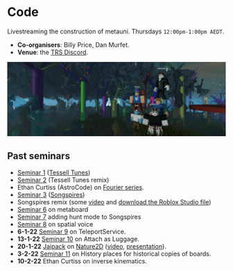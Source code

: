 # Code

Livestreaming the construction of metauni. Thursdays `12:00pm-1:00pm AEDT`.

* **Co-organisers**: Billy Price, Dan Murfet.
* **Venue**: the [TRS Discord](https://discord.gg/9yBaAxPSK8).

![banner](seminar-code-min.png)

## Past seminars

* [Seminar 1](https://youtu.be/zAjl848o_fg) ([Tessell Tunes](https://www.roblox.com/games/7662464095/Tessell-Tunes))
* [Seminar 2](https://youtu.be/pKDruEjZPg8) (Tessell Tunes remix)
* Ethan Curtiss (AstroCode) on [Fourier series](https://youtu.be/F1gdI2eWqc8).
* [Seminar 3](https://youtu.be/dO3fi6WjjM0) ([Songspires](https://www.roblox.com/games/8157928012/Songspires-metauni))
* Songspires remix (some [video](https://youtu.be/wW3bEA-dcM8) and [download the Roblox Studio file](https://metauni.org/files/songspires.rbxl))
* [Seminar 6](https://youtu.be/3z6AK1KqqtQ) on metaboard
* [Seminar 7](https://youtu.be/7arwndlZMKo) adding hunt mode to Songspires
* [Seminar 8](https://youtu.be/ecCmWvCm1Ts) on spatial voice
* **6-1-22** [Seminar 9](https://youtu.be/RWP21_3xLc0) on TeleportService.
* **13-1-22** [Seminar 10](https://youtu.be/x3UDwI3FUFI) on Attach as Luggage.
* **20-1-22** [Jaipack](https://github.com/jaipack17/) on [Nature2D](https://github.com/jaipack17/Nature2D) ([video](https://youtu.be/iJuSpmNAwEk), [presentation](https://quill-clam-cfe.notion.site/Nature2D-a5f61599d8ef4660861ea96a8f91fa7e)).
* **3-2-22** [Seminar 11](https://youtu.be/UDx8K53Nd8g) on History places for historical copies of boards.
* **10-2-22** Ethan Curtiss on inverse kinematics.
